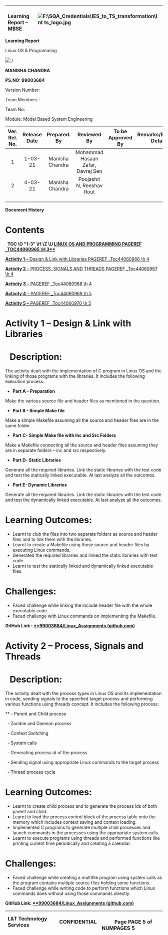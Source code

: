 ﻿

|<br>Learning Report – MBSE |![F:\SQA\_Credentials\IES\_to\_TS\_transformation\lnt ts\_logo.jpg](Aspose.Words.25983fff-915d-4f88-9959-97d575fc1ba1.001.jpeg)|
| :- | :- |


**Learning Report** 

Linux OS & Programming 





![](Aspose.Words.25983fff-915d-4f88-9959-97d575fc1ba1.003.jpeg)./

**MANISHA CHANDRA**

**PS.NO: 99003684**

Version Number:

Team Members :

Team No: 

Module: Model Based System Engineering 









|**Ver. Rel. No.**|**Release Date**|**Prepared. By** |**Reviewed By** |**To be Approved By** |**Remarks/Revision Details**|
| :-: | :-: | :-: | :-: | :-: | :-: |
|1|1-03-21|Manisha Chandra|Mohammad Hasaan Zafar, Devraj Sen|||
|2|4-03-21|Manisha Chandra|Poojashri N, Reeshav Rout|||
|||||||
|||||||
|||||||
**Document History**

#
#
#
#
#
#
#
#
#
#
#
# **Contents**
` `**TOC \O "1-3" \H \Z \U [LINUX OS AND PROGRAMMING	 PAGEREF _TOC44060965 \H 3**](#_TOC44060965)**

[**Activity 1** –    Design & Link with Libraries	 PAGEREF _Toc44060966 \h 4](#_Toc44060966)

[**Activity 2** –    PROCESS, SIGNALS AND THREADS	 PAGEREF _Toc44060967 \h 4](#_Toc44060967)

[**Activity 3** –	 PAGEREF _Toc44060968 \h 4](#_Toc44060968)

[**Activity 4** –	 PAGEREF _Toc44060969 \h 5](#_Toc44060969)

[**Activity 5** –	 PAGEREF _Toc44060970 \h 5](#_Toc44060970)


#
#






























# **Activity 1 – Design & Link with Libraries**
# ` `**Description:**
The activity dealt with the implementation of C program in Linux OS and the linking of those programs with the libraries. It includes the following execution process: 

- **Part A – Preparation**

Make the various source file and header files as mentioned in the question. 

- **Part B - Simple Make file**

Make a simple Makefile assuming all the source and header files are in the same folder.

- **Part C- Simple Make file with Inc and Src Folders**

Make a Makefile connecting all the source and header files assuming they are in separate folders – inc and src respectively.

- **Part D- Static Libraries**  

Generate all the required libraries. Link the static libraries with the test code and test the statically linked executable. At last analyze all the outcomes.

- **Part E- Dynamic Libraries**

Generate all the required libraries. Link the static libraries with the test code and test the dynamically linked executable. At last analyze all the outcomes.
# **Learning Outcomes:** 
- Learnt to club the files into two separate folders as source and header files and to link them with the libraries.
- Learnt to create a Makefile using those source and header files by executing Linux commands.
- Generated the required libraries and linked the static libraries with test code.
- Learnt to test the statically linked and dynamically linked executable files.
# **Challenges:**
- Faced challenge while linking the Include header file with the whole executable code.
- Faced challenge with Linux commands on implementing the Makefile.



**GitHub Link : [**99003684/Linux_Assignments (github.com)](https://github.com/99003684/Linux_Assignments)**
# **Activity 2 – Process, Signals and Threads**
# ` `**Description:**
The activity dealt with the process types in Linux OS and its implementation in code, sending signals to the specified target process and performing various functions using threads concept. It includes the following process:

** - Parent and Child process

` `- Zombie and Daemon process

` `- Context Switching

` `- System calls

` `- Generating process id of the process

` `- Sending signal using appropriate Linux commands to the target process

` `- Thread process cycle 

# **Learning Outcomes:** 
- Learnt to create child process and to generate the process ids of both parent and child.
- Learnt to load the process control block of the process table onto the memory which includes context saving and context loading.
- Implemented C programs to generate multiple child processes and launch commands in the processes using the appropriate system calls.
- Learnt to execute programs using threads and performed functions like printing current time periodically and creating a calendar.

# **Challenges:**
- Faced challenge while creating a multifile program using system calls as the program contains multiple source files holding some functions.
- Faced challenge while writing code to perform functions which Linux commands does without using those commands directly.



**GitHub Link: [**99003684/Linux_Assignments (github.com)](https://github.com/99003684/Linux_Assignments)**



|**L&T Technology Services** |**CONFIDENTIAL**|         <br>`     `**Page  PAGE 5 of  NUMPAGES  5**|
| :- | :- | :- |

